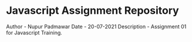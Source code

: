 # Javascript Assignment Repository

Author - Nupur Padmawar 
Date - 20-07-2021
Description - Assignment 01 for Javascript Training.
